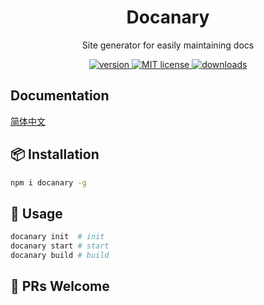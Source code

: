 <p align="center">
  <h1 align="center" style="border-bottom: none">Docanary</h1>
  <p align="center">Site generator for easily maintaining docs</p>
</p>

<p align="center">
  <a href="https://www.npmjs.com/package/docanary">
    <img src="https://img.shields.io/npm/v/docanary.svg?style=flat-square" alt="version">
  </a>
  <a href="https://github.com/bloss/docanary/blob/master/LICENSE">
    <img src="https://img.shields.io/npm/l/docanary.svg?style=flat-square" alt="MIT license">
  </a>
  <a href="https://npmcharts.com/compare/docanary">
    <img src="https://img.shields.io/npm/dm/docanary.svg?style=flat-square" alt="downloads">
  </a>
</p>

## Documentation

[简体中文](https://yubisaki.github.io)

## 📦 Installation

```bash
npm i docanary -g
```

## 🔨 Usage

```bash
docanary init  # init
docanary start # start
docanary build # build
```

## 🤝 PRs Welcome
